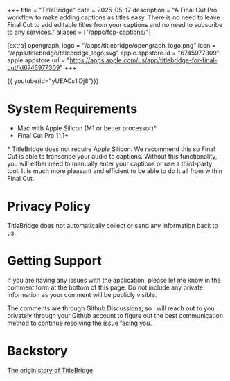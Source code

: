 +++
title = "TitleBridge"
date = 2025-05-17
description = "A Final Cut Pro workflow to make adding captions as titles easy. There is no need to leave Final Cut to add editable titles from your captions and no need to subscribe to any services."
aliases = ["/apps/fcp-captions/"]

[extra]
opengraph_logo = "/apps/titlebridge/opengraph_logo.png"
icon = "/apps/titlebridge/titlebridge_logo.svg"
apple.appstore.id = "6745977309"
apple.appstore.url = "https://apps.apple.com/us/app/titlebridge-for-final-cut/id6745977309"
+++

 {{ youtube(id="yUEACs1iDj8")}}

# System Requirements

* Mac with Apple Silicon (M1 or better processor)*
* Final Cut Pro 11.1+

\* TitleBridge does not require Apple Silicon. We recommend this so Final Cut is able to
transcribe your audio to captions. Without this functionality, you will either need to
manually enter your captions or use a third-party tool. It is much more pleasant and efficient
to be able to do it all from within Final Cut.

# Privacy Policy

TitleBridge does not automatically collect or send any information back to us.

# Getting Support

If you are having any issues with the application, please let me know in the comment form
at the bottom of this page. Do not include any private information as your comment will
be publicly visible.

The comments are through Github Discussions, so I will reach out to you privately through your Github
account to figure out the best communication method to continue resolving the issue facing you.

# Backstory

[The origin story of TitleBridge](@/posts/2025-05-18_titlebridge_my_first_app.md)
